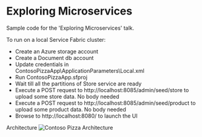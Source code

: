 # Exploring Microservices
Sample code for the 'Exploring Microservices' talk.

To run on a local Service Fabric cluster:
- Create an Azure storage account
- Create a Document db account
- Update credentials in ContosoPizzaApp\ApplicationParameters\Local.xml
- Run ContosoPizzaApp.sfproj
- Wait till all the partitions of Store service are ready
- Execute a POST request to http://localhost:8085/admin/seed/store to upload some store data. No body needed
- Execute a POST request to http://localhost:8085/admin/seed/product to upload some product data. No body needed
- Browse to http://localhost:8080/ to launch the UI

Architecture
![Contoso Pizza Architecture](https://30store.blob.core.windows.net:443/public/ContosoPizza.png "Contoso Pizza Architecture")
